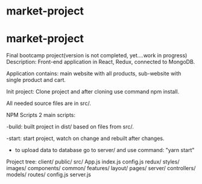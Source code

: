 # market-project
# market-project
Final bootcamp project(version is not completed, yet....work in progress)
Description:
Front-end application in React, Redux, connected to MongoDB.

Application contains: main website with all products, sub-website with  single product and cart.

Init project:
Clone project and after cloning use command npm install.

All needed source files are in src/.

NPM Scripts
2 main scripts:

-build: built project in dist/ based on files from src/.

-start: start project, watch on change and rebuilt after changes.
 
- to upload data to database go to server/ and  use command: "yarn start"

Project tree:
client/
  public/
  src/
    App.js
    index.js
    config.js
    redux/
    styles/
    images/
    components/
      common/
      features/
      layout/
      pages/
server/
  controllers/
  models/
  routes/
  config.js
  server.js
